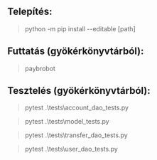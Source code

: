 ## Telepítés:
> python -m pip install --editable [path]

## Futtatás (gyökérkönyvtárból):
> paybrobot

## Tesztelés (gyökérkönyvtárból):
> pytest .\tests\account_dao_tests.py

> pytest .\tests\model_tests.py

> pytest .\tests\transfer_dao_tests.py

> pytest .\tests\user_dao_tests.py
